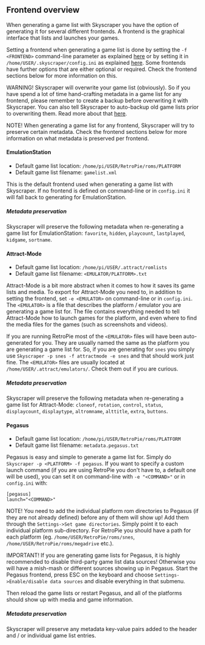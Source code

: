## Frontend overview
When generating a game list with Skyscraper you have the option of generating it for several different frontends. A frontend is the graphical interface that lists and launches your games.

Setting a frontend when generating a game list is done by setting the `-f <FRONTEND>` command-line parameter as explained [here](CLIHELP.md#-f-frontend) or by setting it in `/home/USER/.skyscraper/config.ini` as explained [here](CONFIGINI.md#frontendemulationstation). Some frontends have further options that are either optional or required. Check the frontend sections below for more information on this.

WARNING! Skyscraper will overwrite your game list (obviously). So if you have spend a lot of time hand-crafting metadata in a game list for any frontend, please remember to create a backup before overwriting it with Skyscraper. You can also tell Skyscraper to auto-backup old game lists prior to overwriting them. Read more about that [here](CONFIGINI.md#gamelistbackuptrue).

NOTE! When generating a game list for any frontend, Skyscraper will try to preserve certain metadata. Check the frontend sections below for more information on what metadata is preserved per frontend.

#### EmulationStation
* Default game list location: `/home/pi/USER/RetroPie/roms/PLATFORM`
* Default game list filename: `gamelist.xml`

This is the default frontend used when generating a game list with Skyscraper. If no frontend is defined on command-line or in `config.ini` it will fall back to generating for EmulationStation.

##### Metadata preservation
Skyscraper will preserve the following metadata when re-generating a game list for EmulationStation: `favorite`, `hidden`, `playcount`, `lastplayed`, `kidgame`, `sortname`.

#### Attract-Mode
* Default game list location: `/home/pi/USER/.attract/romlists`
* Default game list filename: `<EMULATOR/PLATFORM>.txt`

Attract-Mode is a bit more abstract when it comes to how it saves its game lists and media. To export for Attract-Mode you need to, in addition to setting the frontend, set `-e <EMULATOR>` on command-line or in `config.ini`. The `<EMULATOR>` is a file that describes the platform / emulator you are generating a game list for. The file contains everything needed to tell Attract-Mode how to launch games for the platform, and even where to find the media files for the games (such as screenshots and videos).

If you are running RetroPie most of the `<EMULATOR>` files will have been auto-generated for you. They are usually named the same as the platform you are generating a game list for. So, if you are generating for `snes` you simply use `Skyscraper -p snes -f attractmode -e snes` and that should work just fine. The `<EMULATOR>` files are usually located at `/home/USER/.attract/emulators/`. Check them out if you are curious.

##### Metadata preservation
Skyscraper will preserve the following metadata when re-generating a game list for Attract-Mode: `cloneof`, `rotation`, `control`, `status`, `displaycount`, `displaytype`, `altromname`, `alttitle`, `extra`, `buttons`.

#### Pegasus
* Default game list location: `/home/pi/USER/RetroPie/roms/PLATFORM`
* Default game list filename: `metadata.pegasus.txt`

Pegasus is easy and simple to generate a game list for. Simply do `Skyscraper -p <PLATFORM> -f pegasus`. If you want to specify a custom launch command (if you are using RetroPie you don't have to, a default one will be used), you can set it on command-line with `-e "<COMMAND>"` or in `config.ini` with:
```
[pegasus]
launch="<COMMAND>"
```

NOTE! You need to add the individual platform rom directories to Pegasus (if they are not already defined) before any of them will show up! Add them through the `Settings->Set game directories`. Simply point it to each individual platform sub-directory. For RetroPie you should have a path for each platform (eg. `/home/USER/RetroPie/roms/snes`, `/home/USER/RetroPie/roms/megadrive` etc.).

IMPORTANT! If you are generating game lists for Pegasus, it is highly recommended to disable third-party game list data sources! Otherwise you will have a mish-mash or different sources showing up in Pegasus. Start the Pegasus frontend, press ESC on the keyboard and choose `Settings->Enable/disable data sources` and disable everything in that submenu.

Then reload the game lists or restart Pegasus, and all of the platforms should show up with media and game information.

##### Metadata preservation
Skyscraper will preserve any metadata key-value pairs added to the header and / or individual game list entries.
